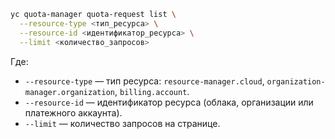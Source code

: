 ```bash
yc quota-manager quota-request list \
  --resource-type <тип_ресурса> \
  --resource-id <идентификатор_ресурса> \
  --limit <количество_запросов>
```

Где:
* `--resource-type` — тип ресурса: `resource-manager.cloud`, `organization-manager.organization`, `billing.account`.
* `--resource-id` — идентификатор ресурса (облака, организации или платежного аккаунта).
* `--limit` — количество запросов на странице.